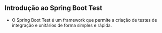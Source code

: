 ## Introdução ao Spring Boot Test
- O Spring Boot Test é um framework que permite a criação de testes de integração e unitários de forma simples e rápida.
